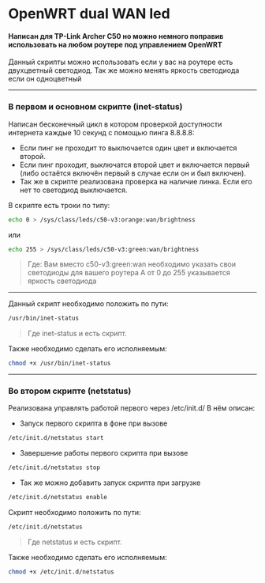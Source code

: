 # OpenWRT dual WAN led
#### Написан для TP-Link Archer C50 но можно немного поправив использовать на любом роутере под управлением OpenWRT

Данный скрипты можно использовать если у вас на роутере есть двухцветный светодиод.
Так же можно менять яркость светодиода если он одноцветный

---
### В первом и основном скрипте (inet-status) 
Написан бесконечный цикл в котором проверкой доступности интернета каждые 10 секунд с помощью пинга 8.8.8.8:
* Если пинг не проходит то выключается один цвет и включается второй.
* Если пинг проходит, выключатся второй цвет и включается первый 
(либо остаётся включён первый в случае если он и был включен).
* Так же в скрипте реализована проверка на наличие линка. Если его нет то светодиод выключается.

В скрипте есть троки по типу:
``` bash
echo 0 > /sys/class/leds/c50-v3:orange:wan/brightness
```
или
``` bash
echo 255 > /sys/class/leds/c50-v3:green:wan/brightness
```
> Где: 
Вам вместо c50-v3:green:wan необходимо указать свои светодиоды для вашего роутера
А от 0 до 255 указывается яркость светодиода

--- 
Данный скрипт необходимо положить по пути: 
```bash
/usr/bin/inet-status 
```
> Где inet-status и есть скрипт.

Также необходимо сделать его исполняемым: 
```bash
chmod +x /usr/bin/inet-status
```
---
### Во втором скрипте (netstatus) 
Реализована управлять работой первого через /etc/init.d/
В нём описан: 
* Запуск первого скрипта в фоне при вызове
``` bash
/etc/init.d/netstatus start
```
* Завершение работы первого скрипта при вызове
``` bash
/etc/init.d/netstatus stop
```
* Так же можно добавить запуск скрипта при загрузке
``` bash
/etc/init.d/netstatus enable
```
Скрипт необходимо положить по пути: 
``` bash
/etc/init.d/netstatus
```
> Где netstatus и есть скрипт.

Также необходимо сделать его исполняемым: 
``` bash
chmod +x /etc/init.d/netstatus
```
